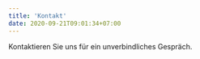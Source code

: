 ```yaml
---
title: 'Kontakt'
date: 2020-09-21T09:01:34+07:00
---
```


Kontaktieren Sie uns für ein unverbindliches Gespräch.
